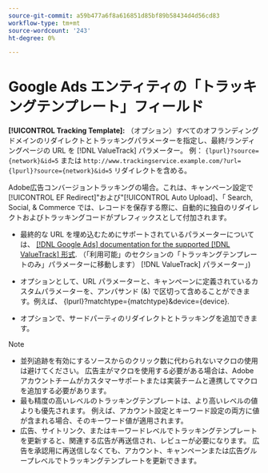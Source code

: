 ```yaml
---
source-git-commit: a59b477a6f8a616851d85bf89b58434d4d56cd83
workflow-type: tm+mt
source-wordcount: '243'
ht-degree: 0%

---
```

# Google Ads エンティティの「トラッキングテンプレート」フィールド

<!-- Search CRUD and bulk edit of Google entity settings -->

**[!UICONTROL Tracking Template]:** （オプション）すべてのオフランディングドメインのリダイレクトとトラッキングパラメーターを指定し、最終/ランディングページの URL を [!DNL ValueTrack] パラメーター。 例： `{lpurl}?source={network}&id=5` または `http://www.trackingservice.example.com/?url={lpurl}?source={network}&id=5` リダイレクトを含める。

Adobe広告コンバージョントラッキングの場合。これは、キャンペーン設定で[!UICONTROL EF Redirect]&quot;および&quot;[!UICONTROL Auto Upload]、「 Search, Social, &amp; Commerce では、レコードを保存する際に、自動的に独自のリダイレクトおよびトラッキングコードがプレフィックスとして付加されます。

* 最終的な URL を埋め込むためにサポートされているパラメーターについては、 [[!DNL Google Ads] documentation for the supported [!DNL ValueTrack] 形式](https://support.google.com/google-ads/answer/6305348). （「利用可能」のセクションの「トラッキングテンプレートのみ」パラメーターに移動します） [!DNL ValueTrack] パラメーター」)

* オプションとして、URL パラメーターと、キャンペーンに定義されているカスタムパラメーターを、アンパサンド (&amp;) で区切って含めることができます。例えば、 {lpurl}?matchtype={matchtype}&amp;device={device}.

* オプションで、サードパーティのリダイレクトとトラッキングを追加できます。

>[!NOTE]
>
>* 並列追跡を有効にするソースからのクリック数に代わられないマクロの使用は避けてください。 広告主がマクロを使用する必要がある場合は、Adobeアカウントチームがカスタマーサポートまたは実装チームと連携してマクロを追加する必要があります。
>* 最も精度の高いレベルのトラッキングテンプレートは、より高いレベルの値よりも優先されます。 例えば、アカウント設定とキーワード設定の両方に値が含まれる場合、そのキーワード値が適用されます。
>* 広告、サイトリンク、またはキーワードレベルでトラッキングテンプレートを更新すると、関連する広告が再送信され、レビューが必要になります。 広告を承認用に再送信しなくても、アカウント、キャンペーンまたは広告グループレベルでトラッキングテンプレートを更新できます。
